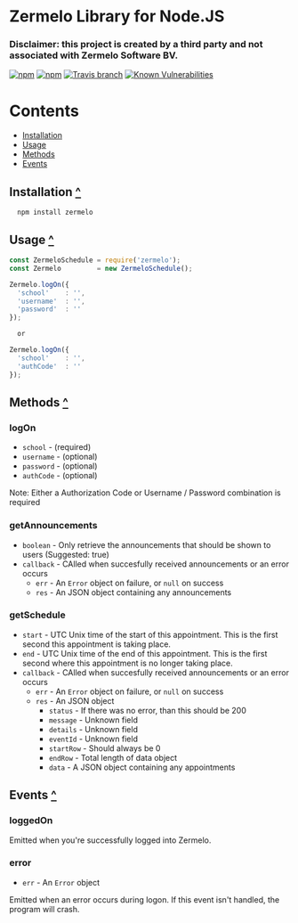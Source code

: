 # Zermelo Library for Node.JS

### Disclaimer: this project is created by a third party and not associated with Zermelo Software BV.

[![npm](https://img.shields.io/npm/v/zermelo.svg?style=flat-square)](https://www.npmjs.com/package/zermelo)
[![npm](https://img.shields.io/npm/l/zermelo.svg?style=flat-square)](https://github.com/mvegter/node-zermelo/blob/master/LICENSE)
[![Travis branch](https://img.shields.io/travis/mvegter/node-zermelo/master.svg?style=flat-square)](https://travis-ci.org/mvegter/node-zermelo)
[![Known Vulnerabilities](https://snyk.io/test/github/mvegter/node-zermelo/badge.svg?style=flat-square)](https://snyk.io/test/github/mvegter/node-zermelo)

# Contents
- [Installation](#installation-)
- [Usage](#usage-)
- [Methods](#methods-)
- [Events](#events-)

## Installation [^](#contents)
```
  npm install zermelo
```

## Usage [^](#contents)

```javascript
const ZermeloSchedule = require('zermelo');
const Zermelo         = new ZermeloSchedule();

Zermelo.logOn({
  'school'    : '', 
  'username'  : '',
  'password'  : ''
});

  or

Zermelo.logOn({
  'school'    : '', 
  'authCode'  : ''
});
```

## Methods [^](#contents)
### logOn
- `school` - (required) 
- `username` - (optional)
- `password` - (optional)
- `authCode` - (optional)

Note: Either a Authorization Code or Username / Password combination is required

### getAnnouncements
- `boolean` - Only retrieve the announcements that should be shown to users (Suggested: true)
- `callback` - CAlled when succesfully received announcements or an error occurs
  - `err` - An `Error` object on failure, or `null` on success
  - `res` - An JSON object containing any announcements

### getSchedule
- `start` - UTC Unix time of the start of this appointment. This is the first second this appointment is taking place.
- `end` - UTC Unix time of the end of this appointment. This is the first second where this appointment is no longer taking place.
- `callback` - CAlled when succesfully received announcements or an error occurs
  - `err` - An `Error` object on failure, or `null` on success
  - `res` - An JSON object
    - `status` - If there was no error, than this should be 200
    - `message` - Unknown field
    - `details` - Unknown field
    - `eventId` - Unknown field
    - `startRow` - Should always be 0
    - `endRow` - Total length of data object
    - `data` - A JSON object containing any appointments
  
## Events [^](#contents)
### loggedOn
Emitted when you're successfully logged into Zermelo.

### error
- `err` - An `Error` object

Emitted when an error occurs during logon. If this event isn't handled, the program will crash.
